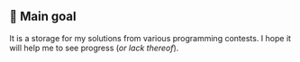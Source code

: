 ## 🎯 Main goal 

It is a storage for my solutions from various programming contests. I hope it will help me to see progress (_or lack thereof_).
